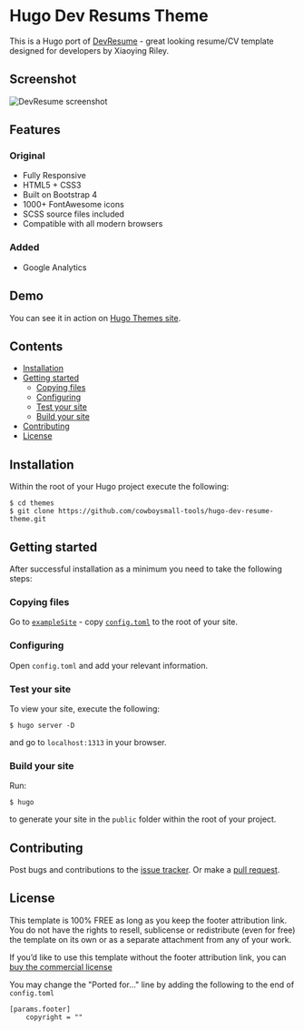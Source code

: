 # Hugo Dev Resums Theme

This is a Hugo port of [DevResume](//github.com/xriley/DevResume-Theme) - great looking resume/CV template designed for developers by Xiaoying Riley.






## Screenshot

![DevResume screenshot](https://raw.githubusercontent.com/cowboysmall-tools/hugo-dev-resume-theme/master/images/screenshot.png)






## Features

### Original

- Fully Responsive
- HTML5 + CSS3
- Built on Bootstrap 4
- 1000+ FontAwesome icons
- SCSS source files included
- Compatible with all modern browsers

### Added

- Google Analytics






## Demo

You can see it in action on [Hugo Themes site](http://themes.gohugo.io/theme/hugo-dev-resume-theme/).






## Contents

- [Installation](#installation)
- [Getting started](#getting-started)
    - [Copying files](#copying-files)
    - [Configuring](#configuring)
    - [Test your site](#test-your-site)
    - [Build your site](#build-your-site)
- [Contributing](#contributing)
- [License](#license)







## Installation

Within the root of your Hugo project execute the following:

    $ cd themes
    $ git clone https://github.com/cowboysmall-tools/hugo-dev-resume-theme.git









## Getting started

After successful installation as a minimum you need to take the following steps:

### Copying  files

Go to [`exampleSite`](//github.com/cowboysmall-tools/hugo-dev-resume-theme/tree/master/exampleSite) - copy [`config.toml`](//github.com/cowboysmall-tools/hugo-dev-resume-theme/blob/master/exampleSite/config.toml) to the root of your site.

### Configuring

Open `config.toml` and add your relevant information.

### Test your site

To view your site, execute the following: 

    $ hugo server -D

and go to `localhost:1313` in your browser.

### Build your site

Run:

    $ hugo

to generate your site in the `public` folder within the root of your project.







## Contributing

Post bugs and contributions to the [issue tracker](//github.com/cowboysmall-tools/hugo-dev-resume-theme/issues). Or make a [pull request](//github.com/cowboysmall-tools/hugo-dev-resume-theme/pulls).







## License

This template is 100% FREE as long as you keep the footer attribution link. You do not have the rights to resell, sublicense or redistribute (even for free) the template on its own or as a separate attachment from any of your work.

If you’d like to use this template without the footer attribution link, you can [buy the commercial license](https://themes.3rdwavemedia.com/bootstrap-templates/resume/devresume-free-bootstrap-4-resume-cv-template-for-developers/)

You may change the "Ported for..." line by adding the following to the end of `config.toml`
    
    [params.footer]
        copyright = ""


